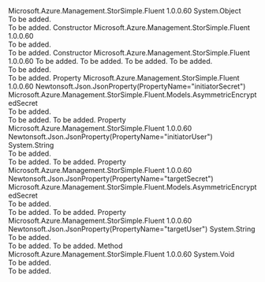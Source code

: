 <Type Name="ChapSettings" FullName="Microsoft.Azure.Management.StorSimple.Fluent.Models.ChapSettings">
  <TypeSignature Language="C#" Value="public class ChapSettings" />
  <TypeSignature Language="ILAsm" Value=".class public auto ansi beforefieldinit ChapSettings extends System.Object" />
  <TypeSignature Language="DocId" Value="T:Microsoft.Azure.Management.StorSimple.Fluent.Models.ChapSettings" />
  <TypeSignature Language="VB.NET" Value="Public Class ChapSettings" />
  <TypeSignature Language="F#" Value="type ChapSettings = class" />
  <AssemblyInfo>
    <AssemblyName>Microsoft.Azure.Management.StorSimple.Fluent</AssemblyName>
    <AssemblyVersion>1.0.0.60</AssemblyVersion>
  </AssemblyInfo>
  <Base>
    <BaseTypeName>System.Object</BaseTypeName>
  </Base>
  <Interfaces />
  <Docs>
    <summary>To be added.</summary>
    <remarks>To be added.</remarks>
  </Docs>
  <Members>
    <Member MemberName=".ctor">
      <MemberSignature Language="C#" Value="public ChapSettings ();" />
      <MemberSignature Language="ILAsm" Value=".method public hidebysig specialname rtspecialname instance void .ctor() cil managed" />
      <MemberSignature Language="DocId" Value="M:Microsoft.Azure.Management.StorSimple.Fluent.Models.ChapSettings.#ctor" />
      <MemberSignature Language="VB.NET" Value="Public Sub New ()" />
      <MemberType>Constructor</MemberType>
      <AssemblyInfo>
        <AssemblyName>Microsoft.Azure.Management.StorSimple.Fluent</AssemblyName>
        <AssemblyVersion>1.0.0.60</AssemblyVersion>
      </AssemblyInfo>
      <Parameters />
      <Docs>
        <summary>To be added.</summary>
        <remarks>To be added.</remarks>
      </Docs>
    </Member>
    <Member MemberName=".ctor">
      <MemberSignature Language="C#" Value="public ChapSettings (string initiatorUser = null, Microsoft.Azure.Management.StorSimple.Fluent.Models.AsymmetricEncryptedSecret initiatorSecret = null, string targetUser = null, Microsoft.Azure.Management.StorSimple.Fluent.Models.AsymmetricEncryptedSecret targetSecret = null);" />
      <MemberSignature Language="ILAsm" Value=".method public hidebysig specialname rtspecialname instance void .ctor(string initiatorUser, class Microsoft.Azure.Management.StorSimple.Fluent.Models.AsymmetricEncryptedSecret initiatorSecret, string targetUser, class Microsoft.Azure.Management.StorSimple.Fluent.Models.AsymmetricEncryptedSecret targetSecret) cil managed" />
      <MemberSignature Language="DocId" Value="M:Microsoft.Azure.Management.StorSimple.Fluent.Models.ChapSettings.#ctor(System.String,Microsoft.Azure.Management.StorSimple.Fluent.Models.AsymmetricEncryptedSecret,System.String,Microsoft.Azure.Management.StorSimple.Fluent.Models.AsymmetricEncryptedSecret)" />
      <MemberSignature Language="VB.NET" Value="Public Sub New (Optional initiatorUser As String = null, Optional initiatorSecret As AsymmetricEncryptedSecret = null, Optional targetUser As String = null, Optional targetSecret As AsymmetricEncryptedSecret = null)" />
      <MemberSignature Language="F#" Value="new Microsoft.Azure.Management.StorSimple.Fluent.Models.ChapSettings : string * Microsoft.Azure.Management.StorSimple.Fluent.Models.AsymmetricEncryptedSecret * string * Microsoft.Azure.Management.StorSimple.Fluent.Models.AsymmetricEncryptedSecret -&gt; Microsoft.Azure.Management.StorSimple.Fluent.Models.ChapSettings" Usage="new Microsoft.Azure.Management.StorSimple.Fluent.Models.ChapSettings (initiatorUser, initiatorSecret, targetUser, targetSecret)" />
      <MemberType>Constructor</MemberType>
      <AssemblyInfo>
        <AssemblyName>Microsoft.Azure.Management.StorSimple.Fluent</AssemblyName>
        <AssemblyVersion>1.0.0.60</AssemblyVersion>
      </AssemblyInfo>
      <Parameters>
        <Parameter Name="initiatorUser" Type="System.String" />
        <Parameter Name="initiatorSecret" Type="Microsoft.Azure.Management.StorSimple.Fluent.Models.AsymmetricEncryptedSecret" />
        <Parameter Name="targetUser" Type="System.String" />
        <Parameter Name="targetSecret" Type="Microsoft.Azure.Management.StorSimple.Fluent.Models.AsymmetricEncryptedSecret" />
      </Parameters>
      <Docs>
        <param name="initiatorUser">To be added.</param>
        <param name="initiatorSecret">To be added.</param>
        <param name="targetUser">To be added.</param>
        <param name="targetSecret">To be added.</param>
        <summary>To be added.</summary>
        <remarks>To be added.</remarks>
      </Docs>
    </Member>
    <Member MemberName="InitiatorSecret">
      <MemberSignature Language="C#" Value="public Microsoft.Azure.Management.StorSimple.Fluent.Models.AsymmetricEncryptedSecret InitiatorSecret { get; set; }" />
      <MemberSignature Language="ILAsm" Value=".property instance class Microsoft.Azure.Management.StorSimple.Fluent.Models.AsymmetricEncryptedSecret InitiatorSecret" />
      <MemberSignature Language="DocId" Value="P:Microsoft.Azure.Management.StorSimple.Fluent.Models.ChapSettings.InitiatorSecret" />
      <MemberSignature Language="VB.NET" Value="Public Property InitiatorSecret As AsymmetricEncryptedSecret" />
      <MemberSignature Language="F#" Value="member this.InitiatorSecret : Microsoft.Azure.Management.StorSimple.Fluent.Models.AsymmetricEncryptedSecret with get, set" Usage="Microsoft.Azure.Management.StorSimple.Fluent.Models.ChapSettings.InitiatorSecret" />
      <MemberType>Property</MemberType>
      <AssemblyInfo>
        <AssemblyName>Microsoft.Azure.Management.StorSimple.Fluent</AssemblyName>
        <AssemblyVersion>1.0.0.60</AssemblyVersion>
      </AssemblyInfo>
      <Attributes>
        <Attribute>
          <AttributeName>Newtonsoft.Json.JsonProperty(PropertyName="initiatorSecret")</AttributeName>
        </Attribute>
      </Attributes>
      <ReturnValue>
        <ReturnType>Microsoft.Azure.Management.StorSimple.Fluent.Models.AsymmetricEncryptedSecret</ReturnType>
      </ReturnValue>
      <Docs>
        <summary>To be added.</summary>
        <value>To be added.</value>
        <remarks>To be added.</remarks>
      </Docs>
    </Member>
    <Member MemberName="InitiatorUser">
      <MemberSignature Language="C#" Value="public string InitiatorUser { get; set; }" />
      <MemberSignature Language="ILAsm" Value=".property instance string InitiatorUser" />
      <MemberSignature Language="DocId" Value="P:Microsoft.Azure.Management.StorSimple.Fluent.Models.ChapSettings.InitiatorUser" />
      <MemberSignature Language="VB.NET" Value="Public Property InitiatorUser As String" />
      <MemberSignature Language="F#" Value="member this.InitiatorUser : string with get, set" Usage="Microsoft.Azure.Management.StorSimple.Fluent.Models.ChapSettings.InitiatorUser" />
      <MemberType>Property</MemberType>
      <AssemblyInfo>
        <AssemblyName>Microsoft.Azure.Management.StorSimple.Fluent</AssemblyName>
        <AssemblyVersion>1.0.0.60</AssemblyVersion>
      </AssemblyInfo>
      <Attributes>
        <Attribute>
          <AttributeName>Newtonsoft.Json.JsonProperty(PropertyName="initiatorUser")</AttributeName>
        </Attribute>
      </Attributes>
      <ReturnValue>
        <ReturnType>System.String</ReturnType>
      </ReturnValue>
      <Docs>
        <summary>To be added.</summary>
        <value>To be added.</value>
        <remarks>To be added.</remarks>
      </Docs>
    </Member>
    <Member MemberName="TargetSecret">
      <MemberSignature Language="C#" Value="public Microsoft.Azure.Management.StorSimple.Fluent.Models.AsymmetricEncryptedSecret TargetSecret { get; set; }" />
      <MemberSignature Language="ILAsm" Value=".property instance class Microsoft.Azure.Management.StorSimple.Fluent.Models.AsymmetricEncryptedSecret TargetSecret" />
      <MemberSignature Language="DocId" Value="P:Microsoft.Azure.Management.StorSimple.Fluent.Models.ChapSettings.TargetSecret" />
      <MemberSignature Language="VB.NET" Value="Public Property TargetSecret As AsymmetricEncryptedSecret" />
      <MemberSignature Language="F#" Value="member this.TargetSecret : Microsoft.Azure.Management.StorSimple.Fluent.Models.AsymmetricEncryptedSecret with get, set" Usage="Microsoft.Azure.Management.StorSimple.Fluent.Models.ChapSettings.TargetSecret" />
      <MemberType>Property</MemberType>
      <AssemblyInfo>
        <AssemblyName>Microsoft.Azure.Management.StorSimple.Fluent</AssemblyName>
        <AssemblyVersion>1.0.0.60</AssemblyVersion>
      </AssemblyInfo>
      <Attributes>
        <Attribute>
          <AttributeName>Newtonsoft.Json.JsonProperty(PropertyName="targetSecret")</AttributeName>
        </Attribute>
      </Attributes>
      <ReturnValue>
        <ReturnType>Microsoft.Azure.Management.StorSimple.Fluent.Models.AsymmetricEncryptedSecret</ReturnType>
      </ReturnValue>
      <Docs>
        <summary>To be added.</summary>
        <value>To be added.</value>
        <remarks>To be added.</remarks>
      </Docs>
    </Member>
    <Member MemberName="TargetUser">
      <MemberSignature Language="C#" Value="public string TargetUser { get; set; }" />
      <MemberSignature Language="ILAsm" Value=".property instance string TargetUser" />
      <MemberSignature Language="DocId" Value="P:Microsoft.Azure.Management.StorSimple.Fluent.Models.ChapSettings.TargetUser" />
      <MemberSignature Language="VB.NET" Value="Public Property TargetUser As String" />
      <MemberSignature Language="F#" Value="member this.TargetUser : string with get, set" Usage="Microsoft.Azure.Management.StorSimple.Fluent.Models.ChapSettings.TargetUser" />
      <MemberType>Property</MemberType>
      <AssemblyInfo>
        <AssemblyName>Microsoft.Azure.Management.StorSimple.Fluent</AssemblyName>
        <AssemblyVersion>1.0.0.60</AssemblyVersion>
      </AssemblyInfo>
      <Attributes>
        <Attribute>
          <AttributeName>Newtonsoft.Json.JsonProperty(PropertyName="targetUser")</AttributeName>
        </Attribute>
      </Attributes>
      <ReturnValue>
        <ReturnType>System.String</ReturnType>
      </ReturnValue>
      <Docs>
        <summary>To be added.</summary>
        <value>To be added.</value>
        <remarks>To be added.</remarks>
      </Docs>
    </Member>
    <Member MemberName="Validate">
      <MemberSignature Language="C#" Value="public virtual void Validate ();" />
      <MemberSignature Language="ILAsm" Value=".method public hidebysig newslot virtual instance void Validate() cil managed" />
      <MemberSignature Language="DocId" Value="M:Microsoft.Azure.Management.StorSimple.Fluent.Models.ChapSettings.Validate" />
      <MemberSignature Language="VB.NET" Value="Public Overridable Sub Validate ()" />
      <MemberSignature Language="F#" Value="abstract member Validate : unit -&gt; unit&#xA;override this.Validate : unit -&gt; unit" Usage="chapSettings.Validate " />
      <MemberType>Method</MemberType>
      <AssemblyInfo>
        <AssemblyName>Microsoft.Azure.Management.StorSimple.Fluent</AssemblyName>
        <AssemblyVersion>1.0.0.60</AssemblyVersion>
      </AssemblyInfo>
      <ReturnValue>
        <ReturnType>System.Void</ReturnType>
      </ReturnValue>
      <Parameters />
      <Docs>
        <summary>To be added.</summary>
        <remarks>To be added.</remarks>
      </Docs>
    </Member>
  </Members>
</Type>